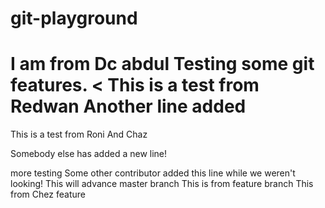 # git-playground
I am from Dc abdul
Testing some git features.
<
This is a test from Redwan
Another line added
=======
This is a test from Roni
And Chaz

Somebody else has added a new line!

more testing
Some other contributor added this line while we weren't looking!
This will advance master branch
This is from feature branch
This from Chez feature
